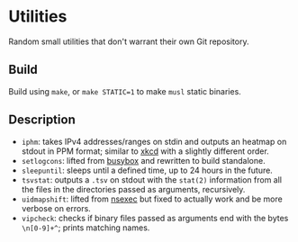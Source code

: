 Utilities
=========

Random small utilities that don't warrant their own Git repository.

Build
-----

Build using `make`, or `make STATIC=1` to make `musl` static binaries.

Description
-----------

- `iphm`: takes IPv4 addresses/ranges on stdin and outputs an heatmap on stdout in PPM format; similar to [xkcd](https://xkcd.com/195/) with a slightly different order.
- `setlogcons`: lifted from [busybox](https://git.busybox.net/busybox/tree/console-tools/setlogcons.c) and rewritten to build standalone.
- `sleepuntil`: sleeps until a defined time, up to 24 hours in the future.
- `tsvstat`: outputs a `.tsv` on stdout with the `stat(2)` information from all the files in the directories passed as arguments, recursively.
- `uidmapshift`: lifted from [nsexec](https://bazaar.launchpad.net/~serge-hallyn/+junk/nsexec/view/head:/uidmapshift.c) but fixed to actually work and be more verbose on errors.
- `vipcheck`: checks if binary files passed as arguments end with the bytes `\n[0-9]+^`; prints matching names.
